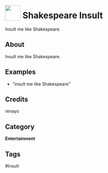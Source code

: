 # <img src="https://raw.githack.com/FortAwesome/Font-Awesome/master/svgs/solid/angle-down.svg" card_color="#F1F3F4" width="50" height="50" style="vertical-align:bottom"/> Shakespeare Insult
Insult me like Shakespeare.

## About
Insult me like Shakespeare.

## Examples
* "insult me like Shakespeare"

## Credits
renayo

## Category
**Entertainment**

## Tags
#Insult

